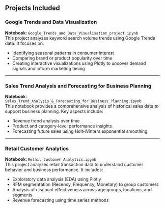 ## Projects Included

### Google Trends and Data Visualization

**Notebook**: `Google_Trends_and_Data_Visualisation_project.ipynb`  
This project analyzes keyword search volume trends using Google Trends data. It focuses on:
- Identifying seasonal patterns in consumer interest  
- Comparing brand or product popularity over time  
- Creating interactive visualizations using Plotly to uncover demand signals and inform marketing timing  


---

### Sales Trend Analysis and Forecasting for Business Planning

**Notebook**: `Sales_Trend_Analysis_&_Forecasting_for_Business_Planning.ipynb`  
This notebook provides a comprehensive analysis of historical sales data to support business planning. Key aspects include:
- Revenue trend analysis over time  
- Product and category-level performance insights  
- Forecasting future sales using Holt-Winters exponential smoothing  

---

### Retail Customer Analytics

**Notebook**: `Retail Customer Analytics.ipynb`  
This project analyzes retail transaction data to understand customer behavior and business performance. It includes:
- Exploratory data analysis (EDA) using Plotly  
- RFM segmentation (Recency, Frequency, Monetary) to group customers  
- Analysis of discount effectiveness across age groups, locations, and segments  
- Revenue forecasting using time series methods  

